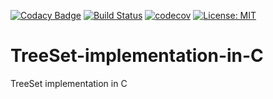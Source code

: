 [![Codacy Badge](https://api.codacy.com/project/badge/Grade/e826dee4f75543e7b5781d2ffc72bff8)](https://www.codacy.com/manual/VGeorgee/TreeSet-implementation-in-C?utm_source=github.com&amp;utm_medium=referral&amp;utm_content=VGeorgee/TreeSet-implementation-in-C&amp;utm_campaign=Badge_Grade)
[![Build Status](https://travis-ci.org/VGeorgee/TreeSet-implementation-in-C.svg?branch=master)](https://travis-ci.org/VGeorgee/TreeSet-implementation-in-C)
[![codecov](https://codecov.io/gh/VGeorgee/TreeSet-implementation-in-C/branch/master/graph/badge.svg)](https://codecov.io/gh/VGeorgee/TreeSet-implementation-in-C)
[![License: MIT](https://img.shields.io/badge/License-MIT-yellow.svg)](https://opensource.org/licenses/MIT)

# TreeSet-implementation-in-C
TreeSet implementation in C
